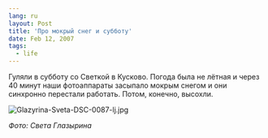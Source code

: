 ```yaml
---
lang: ru
layout: Post
title: 'Про мокрый снег и субботу'
date: Feb 12, 2007
tags:
  - life
---
```


Гуляли в субботу со Светкой в Кусково. Погода была не лётная и через 40 минут наши фотоаппараты засыпало мокрым снегом и они синхронно перестали работать. Потом, конечно, высохли.

![Glazyrina-Sveta-DSC-0087-lj.jpg](upload://Glazyrina-Sveta-DSC-0087-lj.jpg)

*Фото: Света Глазырина*
